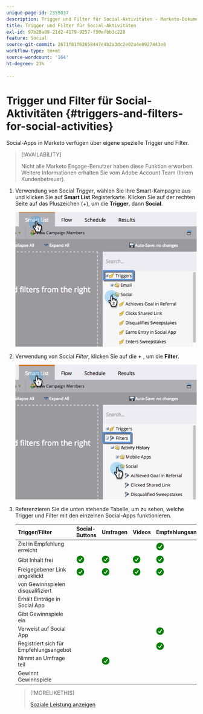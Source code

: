 ```yaml
---
unique-page-id: 2359837
description: Trigger und Filter für Social-Aktivitäten - Marketo-Dokumente - Produktdokumentation
title: Trigger und Filter für Social-Aktivitäten
exl-id: 97b28a89-21d2-4179-9257-f50efbb3c228
feature: Social
source-git-commit: 2671f81f62658447e4b2a3dc2e02a4e0927443e8
workflow-type: tm+mt
source-wordcount: '164'
ht-degree: 23%

---
```


# Trigger und Filter für Social-Aktivitäten {#triggers-and-filters-for-social-activities}

Social-Apps in Marketo verfügen über eigene spezielle Trigger und Filter.

>[!AVAILABILITY]
>
>Nicht alle Marketo Engage-Benutzer haben diese Funktion erworben. Weitere Informationen erhalten Sie vom Adobe Account Team (Ihrem Kundenbetreuer).

1. Verwendung von Social _Trigger_, wählen Sie Ihre Smart-Kampagne aus und klicken Sie auf **Smart List** Registerkarte. Klicken Sie auf der rechten Seite auf das Pluszeichen (+), um die **Trigger**, dann **Social**.

   ![](assets/image2015-4-23-11-22-39.png)

1. Verwendung von Social _Filter_, klicken Sie auf die **+** , um die **Filter**.

   ![](assets/two-282-29.png)

1. Referenzieren Sie die unten stehende Tabelle, um zu sehen, welche Trigger und Filter mit den einzelnen Social-Apps funktionieren.

   | Trigger/Filter | Social-Buttons | Umfragen | Videos | Empfehlungsangebote | Gewinnspiele |
   |---|---|---|---|---|---|
   | Ziel in Empfehlung erreicht |  |  |  | ![(Häkchen)](assets/check.png) | |
   | Gibt Inhalt frei | ![(Häkchen)](assets/check.png) | ![(Häkchen)](assets/check.png) | ![(Häkchen)](assets/check.png) | ![(Häkchen)](assets/check.png) | ![(Häkchen)](assets/check.png) |
   | Freigegebener Link angeklickt | ![(Häkchen)](assets/check.png) | ![(Häkchen)](assets/check.png) | ![(Häkchen)](assets/check.png) | ![(Häkchen)](assets/check.png) | ![(Häkchen)](assets/check.png) |
   | von Gewinnspielen disqualifiziert |  |  |  |  | ![(Häkchen)](assets/check.png) |
   | Erhält Einträge in Social App |  |  |  |  | ![(Häkchen)](assets/check.png) |
   | Gibt Gewinnspiele ein |  |  |  |  | ![(Häkchen)](assets/check.png) |
   | Verweist auf Social App |  |  |  | ![(Häkchen)](assets/check.png) | ![(Häkchen)](assets/check.png) |
   | Registriert sich für Empfehlungsangebot |  |  |  | ![(Häkchen)](assets/check.png) |  |
   | Nimmt an Umfrage teil |  | ![(Häkchen)](assets/check.png) |  |  |  |
   | Gewinnt Gewinnspiele |  |  |  |  | ![(Häkchen)](assets/check.png) |

   >[!MORELIKETHIS]
   >
   >[Soziale Leistung anzeigen](/help/marketo/product-docs/demand-generation/social/social-functions/view-social-performance.md)
